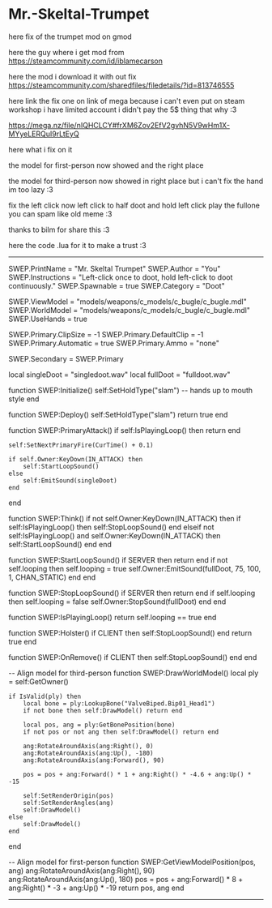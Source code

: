 # Mr.-Skeltal-Trumpet
here fix of the trumpet mod on gmod

here the guy where i get mod from https://steamcommunity.com/id/iblamecarson

here the mod i download it with out fix https://steamcommunity.com/sharedfiles/filedetails/?id=813746555

here link the fix one on link of mega because i can't even put on steam workshop i have limited account i didn't pay the 5$ thing that why :3

https://mega.nz/file/nIQHCLCY#frXM6Zov2EfV2gvhN5V9wHm1X-MYyeLERQuI9rLtEyQ

here what i fix on it

the model for first-person now showed and the right place

the model for third-person now showed in right place but i can't fix the hand im too lazy :3

fix the left click now left click to half doot and hold left click play the fullone you can spam like old meme :3

thanks to bilm for share this :3

here the code .lua for it to make a trust :3

----------------------------------------------------------------------------------------------------------------------------------------

SWEP.PrintName = "Mr. Skeltal Trumpet"
SWEP.Author = "You"
SWEP.Instructions = "Left-click once to doot, hold left-click to doot continuously."
SWEP.Spawnable = true
SWEP.Category = "Doot"

SWEP.ViewModel = "models/weapons/c_models/c_bugle/c_bugle.mdl"
SWEP.WorldModel = "models/weapons/c_models/c_bugle/c_bugle.mdl"
SWEP.UseHands = true

SWEP.Primary.ClipSize = -1
SWEP.Primary.DefaultClip = -1
SWEP.Primary.Automatic = true
SWEP.Primary.Ammo = "none"

SWEP.Secondary = SWEP.Primary

local singleDoot = "singledoot.wav"
local fullDoot = "fulldoot.wav"

function SWEP:Initialize()
    self:SetHoldType("slam") -- hands up to mouth style
end

function SWEP:Deploy()
    self:SetHoldType("slam")
    return true
end

function SWEP:PrimaryAttack()
    if self:IsPlayingLoop() then return end

    self:SetNextPrimaryFire(CurTime() + 0.1)

    if self.Owner:KeyDown(IN_ATTACK) then
        self:StartLoopSound()
    else
        self:EmitSound(singleDoot)
    end
end

function SWEP:Think()
    if not self.Owner:KeyDown(IN_ATTACK) then
        if self:IsPlayingLoop() then
            self:StopLoopSound()
        end
    elseif not self:IsPlayingLoop() and self.Owner:KeyDown(IN_ATTACK) then
        self:StartLoopSound()
    end
end

function SWEP:StartLoopSound()
    if SERVER then return end
    if not self.looping then
        self.looping = true
        self.Owner:EmitSound(fullDoot, 75, 100, 1, CHAN_STATIC)
    end
end

function SWEP:StopLoopSound()
    if SERVER then return end
    if self.looping then
        self.looping = false
        self.Owner:StopSound(fullDoot)
    end
end

function SWEP:IsPlayingLoop()
    return self.looping == true
end

function SWEP:Holster()
    if CLIENT then self:StopLoopSound() end
    return true
end

function SWEP:OnRemove()
    if CLIENT then self:StopLoopSound() end
end

-- Align model for third-person
function SWEP:DrawWorldModel()
    local ply = self:GetOwner()

    if IsValid(ply) then
        local bone = ply:LookupBone("ValveBiped.Bip01_Head1")
        if not bone then self:DrawModel() return end

        local pos, ang = ply:GetBonePosition(bone)
        if not pos or not ang then self:DrawModel() return end

        ang:RotateAroundAxis(ang:Right(), 0)
        ang:RotateAroundAxis(ang:Up(), -180)
        ang:RotateAroundAxis(ang:Forward(), 90)

        pos = pos + ang:Forward() * 1 + ang:Right() * -4.6 + ang:Up() * -15

        self:SetRenderOrigin(pos)
        self:SetRenderAngles(ang)
        self:DrawModel()
    else
        self:DrawModel()
    end
end

-- Align model for first-person
function SWEP:GetViewModelPosition(pos, ang)
    ang:RotateAroundAxis(ang:Right(), 90)
    ang:RotateAroundAxis(ang:Up(), 180)
    pos = pos + ang:Forward() * 8 + ang:Right() * -3 + ang:Up() * -19
    return pos, ang
end

----------------------------------------------------------------------------------------------------------------------------------------
